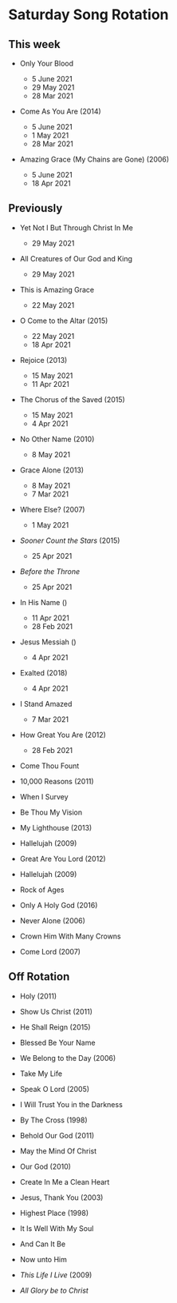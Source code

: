 ﻿# Saturday Song Rotation

## This week

* Only Your Blood
  * 5 June 2021
  * 29 May 2021
  * 28 Mar 2021

* Come As You Are (2014)
  * 5 June 2021
  * 1 May 2021
  * 28 Mar 2021

* Amazing Grace (My Chains are Gone) (2006)
  * 5 June 2021
  * 18 Apr 2021

## Previously

* Yet Not I But Through Christ In Me
  * 29 May 2021

* All Creatures of Our God and King
  * 29 May 2021

* This is Amazing Grace
  * 22 May 2021

* O Come to the Altar (2015)
    * 22 May 2021
    * 18 Apr 2021

* Rejoice (2013)
  * 15 May 2021
  * 11 Apr 2021

* The Chorus of the Saved (2015)
  * 15 May 2021
  * 4 Apr 2021

* No Other Name (2010)
  * 8 May 2021

* Grace Alone (2013)
  * 8 May 2021
  * 7 Mar 2021

* Where Else? (2007)
  * 1 May 2021
  
* *Sooner Count the Stars* (2015)
  * 25 Apr 2021

* *Before the Throne*
  * 25 Apr 2021

* In His Name ()
  * 11 Apr 2021
  * 28 Feb 2021

* Jesus Messiah ()
  * 4 Apr 2021

* Exalted (2018)
  * 4 Apr 2021

* I Stand Amazed
  * 7 Mar 2021

* How Great You Are (2012)
  * 28 Feb 2021

* Come Thou Fount

* 10,000 Reasons (2011)

* When I Survey

* Be Thou My Vision

* My Lighthouse (2013)

* Hallelujah (2009)
  
* Great Are You Lord (2012)

* Hallelujah (2009)
  
* Rock of Ages

* Only A Holy God (2016)

* Never Alone (2006)

* Crown Him With Many Crowns

* Come Lord (2007)

## Off Rotation

* Holy (2011)

* Show Us Christ (2011)

* He Shall Reign (2015)

* Blessed Be Your Name

* We Belong to the Day (2006)

* Take My Life

* Speak O Lord (2005)

* I Will Trust You in the Darkness

* By The Cross (1998)

* Behold Our God (2011)

* May the Mind Of Christ

* Our God (2010)

* Create In Me a Clean Heart

* Jesus, Thank You (2003)

* Highest Place (1998)

* It Is Well With My Soul

* And Can It Be

* Now unto Him

* *This Life I Live* (2009)

* *All Glory be to Christ*
